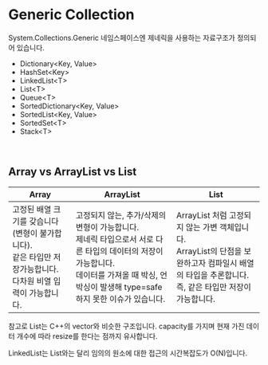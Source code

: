 # Generic Collection

System.Collections.Generic 네임스페이스엔 제네릭을 사용하는 자료구조가 정의되어 있습니다.

* Dictionary<Key, Value>
* HashSet\<Key>
* LinkedList\<T>
* List\<T>
* Queue\<T>
* SortedDictionary<Key, Value>
* SortedList<Key, Value>
* SortedSet\<T>
* Stack\<T>

<br>

## Array vs ArrayList vs List

| Array                                                        | ArrayList                                                    | List                                                         |
| ------------------------------------------------------------ | ------------------------------------------------------------ | ------------------------------------------------------------ |
| 고정된 배열 크기를 갖습니다(변형이 불가합니다).<br />같은 타입만 저장가능합니다.<br />다차원 비열 입력이 가능합니다. | 고정되지 않는, 추가/삭제의 변형이 가능합니다.<br />제네릭 타입으로서 서로 다른 타입의 데이터의 저장이 가능합니다.<br />데이터를 가져올 때 박싱, 언박싱이 발생해 type=safe하지 못한 이슈가 있습니다. | ArrayList 처럼 고정되지 않는 가변 객체입니다.<br />ArrayList의 단점을 보완하고자 컴파일시 배열의 타입을 추론합니다.<br />즉, 같은 타입만 저장이 가능합니다. |

참고로 List는 C++의 vector와 비슷한 구조입니다. capacity를 가지며 현재 가진 데이터 개수에 따라 resize를 한다는 점까지 유사합니다.

LinkedList는 List와는 달리 임의의 원소에 대한 접근의 시간복잡도가 O(N)입니다.